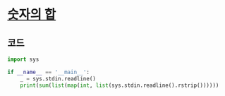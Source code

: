 # [숫자의 합](https://www.acmicpc.net/problem/11720)

## 코드
```python
import sys

if __name__ == '__main__':
    _ = sys.stdin.readline()
    print(sum(list(map(int, list(sys.stdin.readline().rstrip())))))

```
